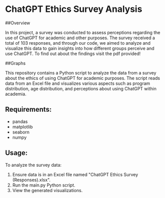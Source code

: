 # ChatGPT Ethics Survey Analysis

##Overview

In this project, a survey was conducted to assess perceptions regarding the use of ChatGPT for academic and other purposes. The survey received a total of 103 responses, and through our code, we aimed to analyze and visualize this data to gain insights into how different groups perceive and use ChatGPT. To find out about the findings visit the pdf provided!

##Graphs

This repository contains a Python script to analyze the data from a survey about the ethics of using ChatGPT for academic purposes. The script reads data from an Excel file and visualizes various aspects such as program distribution, age distribution, and perceptions about using ChatGPT within academia.

## Requirements:
- pandas
- matplotlib
- seaborn
- numpy

## Usage:
To analyze the survey data:
1. Ensure data is in an Excel file named "ChatGPT Ethics Survey (Responses).xlsx".
2. Run the main.py Python script.
3. View the generated visualizations.
